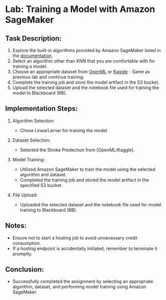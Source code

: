# Lab: Training a Model with Amazon SageMaker

## Task Description:

1. Explore the built-in algorithms provided by Amazon SageMaker listed in the [documentation](https://docs.aws.amazon.com/sagemaker/latest/dg/algos.html).
2. Select an algorithm other than KNN that you are comfortable with for training a model.
3. Choose an appropriate dataset from [OpenML](https://www.openml.org/) or [Kaggle](https://www.kaggle.com/) - Same as previous lab and continue training.
4. Complete the training job and store the model artifact in the S3 bucket.
5. Upload the selected dataset and the notebook file used for training the model to Blackboard (BB).

## Implementation Steps:

1. Algorithm Selection:
   - Chose LinearLerner for training the model.

2. Dataset Selection:
   - Selected the Stroke Predection from [OpenML/Kaggle].

3. Model Training:
   - Utilized Amazon SageMaker to train the model using the selected algorithm and dataset.
   - Completed the training job and stored the model artifact in the specified S3 bucket.

4. File Upload:
   - Uploaded the selected dataset and the notebook file used for model training to Blackboard (BB).

## Notes:
- Ensure not to start a hosting job to avoid unnecessary credit consumption.
- If a hosting endpoint is accidentally initiated, remember to terminate it promptly.

## Conclusion:
- Successfully completed the assignment by selecting an appropriate algorithm, dataset, and performing model training using Amazon SageMaker.
